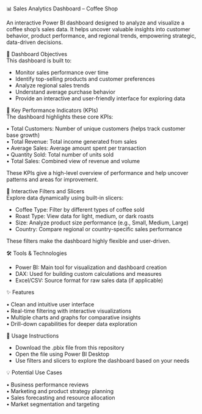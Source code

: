📊 Sales Analytics Dashboard – Coffee Shop  

An interactive Power BI dashboard designed to analyze and visualize a coffee shop’s sales data. It helps uncover valuable insights into customer behavior, product performance, and regional trends, empowering strategic, data-driven decisions.

🎯 Dashboard Objectives  
This dashboard is built to:  

 - Monitor sales performance over time  
 - Identify top-selling products and customer preferences  
 - Analyze regional sales trends  
 - Understand average purchase behavior   
 - Provide an interactive and user-friendly interface for exploring data  

📌 Key Performance Indicators (KPIs)  
The dashboard highlights these core KPIs:  

 • Total Customers: Number of unique customers (helps track customer base growth)  
 • Total Revenue: Total income generated from sales  
 • Average Sales: Average amount spent per transaction  
 • Quantity Sold: Total number of units sold  
 • Total Sales: Combined view of revenue and volume  

These KPIs give a high-level overview of performance and help uncover patterns and areas for improvement.

🧰 Interactive Filters and Slicers  
Explore data dynamically using built-in slicers:  

 - Coffee Type: Filter by different types of coffee sold  
 - Roast Type: View data for light, medium, or dark roasts  
 - Size: Analyze product size performance (e.g., Small, Medium, Large)  
 - Country: Compare regional or country-specific sales performance  

These filters make the dashboard highly flexible and user-driven.  

🛠️ Tools & Technologies  

 - Power BI: Main tool for visualization and dashboard creation  
 - DAX: Used for building custom calculations and measures  
 - Excel/CSV: Source format for raw sales data (if applicable)

✨ Features  

 • Clean and intuitive user interface  
 • Real-time filtering with interactive visualizations  
 • Multiple charts and graphs for comparative insights    
 • Drill-down capabilities for deeper data exploration

🚀 Usage Instructions  

 - Download the .pbix file from this repository  
 - Open the file using Power BI Desktop  
 - Use filters and slicers to explore the dashboard based on your needs  

💡 Potential Use Cases  

  • Business performance reviews  
  • Marketing and product strategy planning  
  • Sales forecasting and resource allocation  
  • Market segmentation and targeting  
